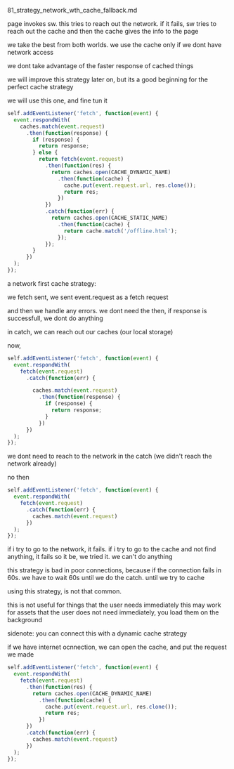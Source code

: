 81_strategy_network_wth_cache_fallback.md

page invokes sw. this tries to reach out the network. if it fails, sw tries to reach out the cache
and then the cache gives the info to the page

we take the best from both worlds. we use the cache only if we dont have network access

we dont take advantage of the faster response of cached things

we will improve this strategy later on, but its a good beginning for the perfect cache strategy

we will use this one, and fine tun it

```js
self.addEventListener('fetch', function(event) {
  event.respondWith(
    caches.match(event.request)
      .then(function(response) {
        if (response) {
          return response;
        } else {
          return fetch(event.request)
            .then(function(res) {
              return caches.open(CACHE_DYNAMIC_NAME)
                .then(function(cache) {
                  cache.put(event.request.url, res.clone());
                  return res;
                })
            })
            .catch(function(err) {
              return caches.open(CACHE_STATIC_NAME)
                .then(function(cache) {
                  return cache.match('/offline.html');
                });
            });
        }
      })
  );
});
```

a network first cache strategy:

we fetch sent, we sent event.request as a fetch request

and then we handle any errors.
we dont need the then, if response is successfull, we dont do anything

in catch, we can reach out our caches (our local storage)

now,

```js
self.addEventListener('fetch', function(event) {
  event.respondWith(
    fetch(event.request)
      .catch(function(err) {

        caches.match(event.request)
          .then(function(response) {
            if (response) {
              return response;
            }
          })
      })
  );
});
```

we dont need to reach to the network in the catch (we didn't reach the network already)

no then

```js
self.addEventListener('fetch', function(event) {
  event.respondWith(
    fetch(event.request)
      .catch(function(err) {
        caches.match(event.request)
      })
  );
});
```



if i try to go to the network, it fails. if i try to go to the cache and not find anything, it fails
so it be, we tried it. we can't do anything

this strategy is bad in poor connections, because if the connection fails in 60s. we have to wait 60s until we do the catch. until we try to cache

using this strategy, is not that common.

this is not useful for things that the user needs immediately
this may work for assets that the user does not need immediately, you load them on the background

sidenote: you can connect this with a dynamic cache strategy

if we have internet ocnnection, we can open the cache, and put the request we made

```js
self.addEventListener('fetch', function(event) {
  event.respondWith(
    fetch(event.request)
      .then(function(res) {
        return caches.open(CACHE_DYNAMIC_NAME)
          .then(function(cache) {
            cache.put(event.request.url, res.clone());
            return res;
          })
      })
      .catch(function(err) {
        caches.match(event.request)
      })
  );
});
```























